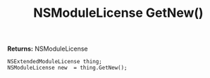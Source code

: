 ﻿---
uid: crmscript_ref_NSExtendedModuleLicense_GetNew
title: NSModuleLicense GetNew()
intellisense: NSExtendedModuleLicense.GetNew
keywords: NSExtendedModuleLicense, GetNew
so.topic: reference
---



**Returns:** NSModuleLicense


```crmscript
NSExtendedModuleLicense thing;
NSModuleLicense new  = thing.GetNew();
```



